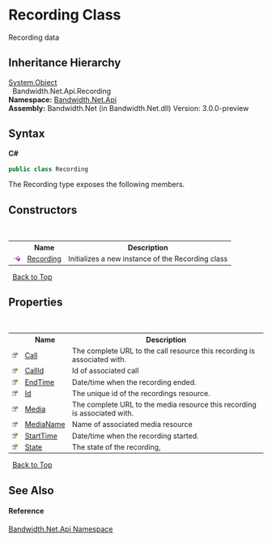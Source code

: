 ﻿# Recording Class
 

Recording data


## Inheritance Hierarchy
<a href="http://msdn2.microsoft.com/en-us/library/e5kfa45b" target="_blank">System.Object</a><br />&nbsp;&nbsp;Bandwidth.Net.Api.Recording<br />
**Namespace:**&nbsp;<a href ="N_Bandwidth_Net_Api.md">Bandwidth.Net.Api</a><br />**Assembly:**&nbsp;Bandwidth.Net (in Bandwidth.Net.dll) Version: 3.0.0-preview

## Syntax

**C#**<br />
``` C#
public class Recording
```

The Recording type exposes the following members.


## Constructors
&nbsp;<table><tr><th></th><th>Name</th><th>Description</th></tr><tr><td>![Public method](media/pubmethod.gif "Public method")</td><td><a href ="M_Bandwidth_Net_Api_Recording__ctor.md">Recording</a></td><td>
Initializes a new instance of the Recording class</td></tr></table>&nbsp;
<a href="#recording-class">Back to Top</a>

## Properties
&nbsp;<table><tr><th></th><th>Name</th><th>Description</th></tr><tr><td>![Public property](media/pubproperty.gif "Public property")</td><td><a href ="P_Bandwidth_Net_Api_Recording_Call.md">Call</a></td><td>
The complete URL to the call resource this recording is associated with.</td></tr><tr><td>![Public property](media/pubproperty.gif "Public property")</td><td><a href ="P_Bandwidth_Net_Api_Recording_CallId.md">CallId</a></td><td>
Id of associated call</td></tr><tr><td>![Public property](media/pubproperty.gif "Public property")</td><td><a href ="P_Bandwidth_Net_Api_Recording_EndTime.md">EndTime</a></td><td>
Date/time when the recording ended.</td></tr><tr><td>![Public property](media/pubproperty.gif "Public property")</td><td><a href ="P_Bandwidth_Net_Api_Recording_Id.md">Id</a></td><td>
The unique id of the recordings resource.</td></tr><tr><td>![Public property](media/pubproperty.gif "Public property")</td><td><a href ="P_Bandwidth_Net_Api_Recording_Media.md">Media</a></td><td>
The complete URL to the media resource this recording is associated with.</td></tr><tr><td>![Public property](media/pubproperty.gif "Public property")</td><td><a href ="P_Bandwidth_Net_Api_Recording_MediaName.md">MediaName</a></td><td>
Name of associated media resource</td></tr><tr><td>![Public property](media/pubproperty.gif "Public property")</td><td><a href ="P_Bandwidth_Net_Api_Recording_StartTime.md">StartTime</a></td><td>
Date/time when the recording started.</td></tr><tr><td>![Public property](media/pubproperty.gif "Public property")</td><td><a href ="P_Bandwidth_Net_Api_Recording_State.md">State</a></td><td>
The state of the recording,</td></tr></table>&nbsp;
<a href="#recording-class">Back to Top</a>

## See Also


#### Reference
<a href ="N_Bandwidth_Net_Api.md">Bandwidth.Net.Api Namespace</a><br />